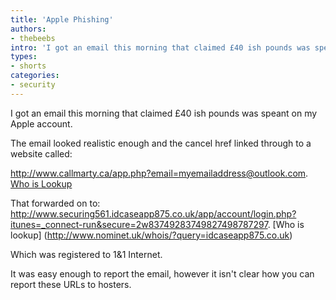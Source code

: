 ```yaml
---
title: 'Apple Phishing'
authors:
- thebeebs
intro: 'I got an email this morning that claimed £40 ish pounds was speant on my Apple account.'
types:
- shorts
categories:
- security
---
```


I got an email this morning that claimed £40 ish pounds was speant on my Apple account.

The email looked realistic enough and the cancel href linked through to a website called: 

http://www.callmarty.ca/app.php?email=myemailaddress@outlook.com. [Who is Lookup](https://sign.tcns.com/dot-root/whois.cfm?domain=callmarty&security=on&action=whois&http://www.tcns.com/alerts/ie.html)

That forwarded on to: 
http://www.securing561.idcaseapp875.co.uk/app/account/login.php?itunes=_connect-run&secure=2w83749283749827498787297. [Who is lookup] (http://www.nominet.uk/whois/?query=idcaseapp875.co.uk)

Which was registered to 1&1 Internet.

It was easy enough to report the email, however it isn't clear how you can report these URLs to hosters.


